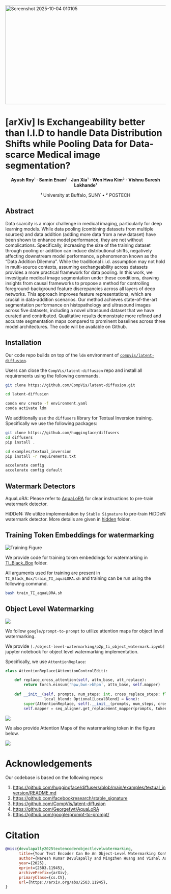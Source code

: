 <img width="832" height="310" alt="Screenshot 2025-10-04 010105" src="https://github.com/user-attachments/assets/fcf40cd4-6958-494c-87f7-add8b3aae7e2" />

# [arXiv] Is Exchangeability better than I.I.D to handle Data Distribution Shifts while Pooling Data for Data-scarce Medical image segmentation?

<p align="center">
  <strong>Ayush Roy</strong>¹ &middot; 
  <strong>Samin Enam</strong>¹ &middot;  
  <strong>Jun Xia</strong>¹ &middot; 
  <strong>Won Hwa Kim</strong>² &middot; 
  <strong>Vishnu Suresh Lokhande</strong>¹
</p>

<p align="center">
  ¹ University at Buffalo, SUNY &bull; ² POSTECH
</p>

## Abstract

Data scarcity is a major challenge in medical imaging, particularly for deep learning models. While data pooling (combining datasets from multiple sources) and data addition (adding more data from a new dataset) have been shown to enhance model performance, they are not without complications. Specifically, increasing the size of the training dataset through pooling or addition can induce distributional shifts, negatively affecting downstream model performance, a phenomenon known as the “Data Addition Dilemma”. While the traditional i.i.d. assumption may not hold in multi-source contexts, assuming exchangeability across datasets provides a more practical framework for data pooling. In this work, we investigate medical image segmentation under these conditions, drawing insights from causal frameworks to propose a method for controlling foreground-background feature discrepancies across all layers of deep networks. This approach improves feature representations, which are crucial in data-addition scenarios. Our method achieves state-of-the-art segmentation performance on histopathology and ultrasound images across five datasets, including a novel ultrasound dataset that we have curated and contributed. Qualitative results demonstrate more refined and accurate segmentation maps compared to prominent baselines across three model architectures. The code will be available on Github.

## Installation

Our code repo builds on top of the `ldm` environment of [`compvis/latent-diffusion`](https://github.com/CompVis/latent-diffusion).

Users can close the `CompVis/latent-diffusion` repo and install all requirements using the following commands.

```bash
git clone https://github.com/CompVis/latent-diffusion.git

cd latent-diffusion

conda env create -f environment.yaml
conda activate ldm
```

We additionally use the `diffusers` library for Textual Inversion training. Specifically we use the following packages:

```bash
git clone https://github.com/huggingface/diffusers
cd diffusers
pip install .

cd examples/textual_inversion
pip install -r requirements.txt

accelerate config
accelerate config default
```

## Watermark Detectors

AquaLoRA: Please refer to [AquaLoRA](./AquaLORA/README.md) for clear instructions to pre-train watermark detector.

HiDDeN: We utilize implementation by `Stable Signature` to pre-train HiDDeN watermark detector. More details are given in [hidden](./hidden/README.md) folder.

## Training Token Embeddings for watermarking

![Training Figure](./figs/method_final.jpeg)

We provide code for training token embeddings for watermarking in [TI_Black_Box](./TI_Black_Box/w_TI_48_bit_aquaLORA.py) folder.

All arguments used for training are present in `TI_Black_Box/train_TI_aquaLORA.sh` and training can be run using the following command.

```bash
bash train_TI_aquaLORA.sh
```

## Object Level Watermarking

![](./figs/main_qual_new.png)

We follow `google/prompt-to-prompt` to utilize attention maps for object level watermarking.

We provide `[./object-level-watermarking/p2p_ti_object_watermark.ipynb]` jupyter notebook for object level watermarking implementation.

Specifically, we use `AttentionReplace`:

```python
class AttentionReplace(AttentionControlEdit):

    def replace_cross_attention(self, attn_base, att_replace):
        return torch.einsum('hpw,bwn->bhpn', attn_base, self.mapper)
      
    def __init__(self, prompts, num_steps: int, cross_replace_steps: float, self_replace_steps: float,
                 local_blend: Optional[LocalBlend] = None):
        super(AttentionReplace, self).__init__(prompts, num_steps, cross_replace_steps, self_replace_steps, local_blend)
        self.mapper = seq_aligner.get_replacement_mapper(prompts, tokenizer).to(device)
```

![](./figs/object_output.png)

We also provide Attention Maps of the watermarking token in the figure below.

![](./figs/token_attn_map_supp-1.png)


# Acknowledgements

Our codebase is based on the following repos:

1. https://github.com/huggingface/diffusers/blob/main/examples/textual_inversion/README.md
2. https://github.com/facebookresearch/stable_signature
3. https://github.com/CompVis/latent-diffusion
4. https://github.com/Georgefwt/AquaLoRA
5. https://github.com/google/prompt-to-prompt/

# Citation


```bibtex
@misc{devulapally2025textencoderobjectlevelwatermarking,
      title={Your Text Encoder Can Be An Object-Level Watermarking Controller}, 
      author={Naresh Kumar Devulapally and Mingzhen Huang and Vishal Asnani and Shruti Agarwal and Siwei Lyu and Vishnu Suresh Lokhande},
      year={2025},
      eprint={2503.11945},
      archivePrefix={arXiv},
      primaryClass={cs.CV},
      url={https://arxiv.org/abs/2503.11945}, 
}
```
